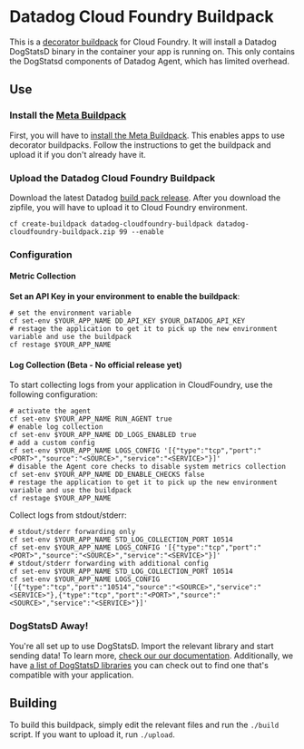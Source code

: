 # Datadog Cloud Foundry Buildpack

This is a [decorator buildpack](https://github.com/cf-platform-eng/meta-buildpack/blob/master/README.md#decorators) for Cloud Foundry. It will install a Datadog DogStatsD binary in the container your app is running on. This only contains the DogStatsd components of Datadog Agent, which has limited overhead.

## Use

### Install the [Meta Buildpack](https://github.com/cf-platform-eng/meta-buildpack#how-to-install-the-meta-buildpack)
First, you will have to [install the Meta Buildpack](https://github.com/cf-platform-eng/meta-buildpack#how-to-install-the-meta-buildpack). This enables apps to use decorator buildpacks. Follow the instructions to get the buildpack and upload it if you don't already have it.

### Upload the Datadog Cloud Foundry Buildpack
Download the latest Datadog [build pack release](https://cloudfoundry.datadoghq.com/datadog-cloudfoundry-buildpack/datadog-cloudfoundry-buildpack-latest.zip). After you download the zipfile, you will have to upload it to Cloud Foundry environment.

```shell
cf create-buildpack datadog-cloudfoundry-buildpack datadog-cloudfoundry-buildpack.zip 99 --enable
```

### Configuration

#### Metric Collection

**Set an API Key in your environment to enable the buildpack**:

```shell
# set the environment variable
cf set-env $YOUR_APP_NAME DD_API_KEY $YOUR_DATADOG_API_KEY
# restage the application to get it to pick up the new environment variable and use the buildpack
cf restage $YOUR_APP_NAME
```

#### Log Collection (Beta - No official release yet)

To start collecting logs from your application in CloudFoundry, use the following configuration:

```
# activate the agent
cf set-env $YOUR_APP_NAME RUN_AGENT true
# enable log collection
cf set-env $YOUR_APP_NAME DD_LOGS_ENABLED true
# add a custom config
cf set-env $YOUR_APP_NAME LOGS_CONFIG '[{"type":"tcp","port":"<PORT>","source":"<SOURCE>","service":"<SERVICE>"}]'
# disable the Agent core checks to disable system metrics collection
cf set-env $YOUR_APP_NAME DD_ENABLE_CHECKS false
# restage the application to get it to pick up the new environment variable and use the buildpack
cf restage $YOUR_APP_NAME
```

Collect logs from stdout/stderr:

```
# stdout/stderr forwarding only
cf set-env $YOUR_APP_NAME STD_LOG_COLLECTION_PORT 10514
cf set-env $YOUR_APP_NAME LOGS_CONFIG '[{"type":"tcp","port":"<PORT>","source":"<SOURCE>","service":"<SERVICE>"}]'
# stdout/stderr forwarding with additional config
cf set-env $YOUR_APP_NAME STD_LOG_COLLECTION_PORT 10514
cf set-env $YOUR_APP_NAME LOGS_CONFIG '[{"type":"tcp","port":"10514","source":"<SOURCE>","service":"<SERVICE>"},{"type":"tcp","port":"<PORT>","source":"<SOURCE>","service":"<SERVICE>"}]'
```

### DogStatsD Away!
You're all set up to use DogStatsD. Import the relevant library and start sending data! To learn more, [check our our documentation](https://docs.datadoghq.com/guides/DogStatsD/). Additionally, we have [a list of DogStatsD libraries](https://docs.datadoghq.com/libraries/) you can check out to find one that's compatible with your application.


## Building
To build this buildpack, simply edit the relevant files and run the `./build` script. If you want to upload it, run `./upload`.

